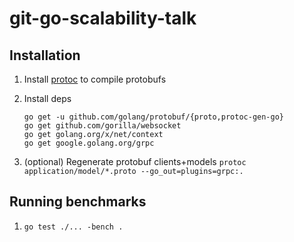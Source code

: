 # git-go-scalability-talk

## Installation

1. Install [protoc](https://github.com/google/protobuf/releases) to compile protobufs
1. Install deps

    ```
    go get -u github.com/golang/protobuf/{proto,protoc-gen-go}
    go get github.com/gorilla/websocket
    go get golang.org/x/net/context
    go get google.golang.org/grpc
    ```

1. (optional) Regenerate protobuf clients+models `protoc application/model/*.proto --go_out=plugins=grpc:.`

## Running benchmarks

1. `go test ./... -bench .`

